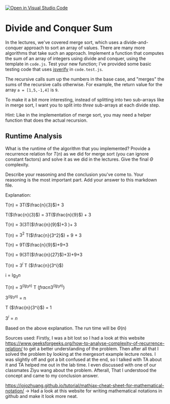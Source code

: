 [![Open in Visual Studio Code](https://classroom.github.com/assets/open-in-vscode-718a45dd9cf7e7f842a935f5ebbe5719a5e09af4491e668f4dbf3b35d5cca122.svg)](https://classroom.github.com/online_ide?assignment_repo_id=11820298&assignment_repo_type=AssignmentRepo)
# Divide and Conquer Sum

In the lectures, we've covered merge sort, which uses a divide-and-conquer
approach to sort an array of values. There are many more algorithms that take
such an approach. Implement a function that computes the sum of an array of
integers using divide and conquer, using the template in `code.js`. Test your
new function; I've provided some basic testing code that uses
[jsverify](https://jsverify.github.io/) in `code.test.js`.

The recursive calls sum up the numbers in the base case, and "merges" the sums
of the recursive calls otherwise. For example, the return value for the array `a
= [1,5,-1,4]` is `9`.

To make it a bit more interesting, instead of splitting into two sub-arrays like
in merge sort, I want you to split into *three* sub-arrays at each divide step.

Hint: Like in the implementation of merge sort, you may need a helper function
that does the actual recursion.

## Runtime Analysis

What is the runtime of the algorithm that you implemented? Provide a recurrence
relation for $T(n)$ as we did for merge sort (you can ignore constant factors)
and solve it as we did in the lectures. Give the final $\Theta$ complexity.

Describe your reasoning and the conclusion you've come to. Your reasoning is the
most important part. Add your answer to this markdown file.

Explanation: 

T(n) = 3T($\frac{n}{3}$)+ 3

T($\frac{n}{3}$) = 3T($\frac{n}{9}$) + 3

T(n) = 3(3T($\frac{n}{9}$)+3 )+ 3 

T(n) = $3^2$ T($\frac{n}{3^2}$) + 9 + 3

T(n) = 9T($\frac{n}{9}$)+9+3 

T(n) = 9(3T($\frac{n}{27}$)+3)+9+3

T(n) = $3^i$ T ($\frac{n}{3^i}$) 

i = $\lg_{3}n$

T(n) = $`3^(lg_{3}n)`$ T ($`frac{n}{3^(lg_{3}n)}`$)     

$`3^(lg_{3}n)`$ = n 

T ($\frac{n}{3^i}$) = 1 

$` 3^i=n `$ 

Based on the above explanation. The run time will be $\Theta$(n)

Sources used: 
Firstly, I was a bit lost so I had a look at this website https://www.geeksforgeeks.org/how-to-analyse-complexity-of-recurrence-relation/ to get a better understanding of the problem. Then after all that I solved the problem by looking at the mergesort example lecture notes. I was slightly off and got a bit confused at the end, so I talked with TA about it and TA helped me out in the lab time. I even discussed with one of our classmates Ziyu wang about the problem. Afterall, That I understood the concept and came to my conclusion answer. 

https://jojozhuang.github.io/tutorial/mathjax-cheat-sheet-for-mathematical-notation/   -> Had a look at this website for writing mathematical notations in github and make it look more neat.
